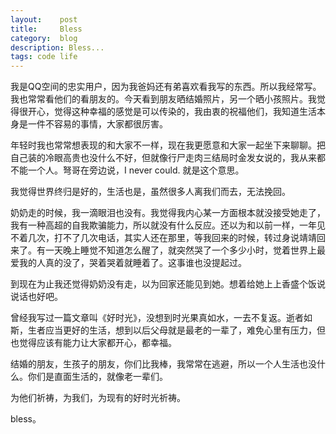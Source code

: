 ```yaml
---
layout:    post
title:     Bless
category:  blog
description: Bless...
tags: code life
---
```

我是QQ空间的忠实用户，因为我爸妈还有弟喜欢看我写的东西。所以我经常写。我也常常看他们的看朋友的。今天看到朋友晒结婚照片，另一个晒小孩照片。我觉得很开心，觉得这种幸福的感觉是可以传染的，我由衷的祝福他们，我知道生活本身是一件不容易的事情，大家都很厉害。

年轻时我也常常想表现的和大家不一样，现在我更愿意和大家一起坐下来聊聊。把自己装的冷眼高贵也没什么不好，但就像行尸走肉三结局时金发女说的，我从来都不能一个人。弩哥在旁边说，I never could. 就是这个意思。

我觉得世界终归是好的，生活也是，虽然很多人离我们而去，无法挽回。

奶奶走的时候，我一滴眼泪也没有。我觉得我内心某一方面根本就没接受她走了，我有一种高超的自我欺骗能力，所以就没有什么反应。还以为和以前一样，一年见不着几次，打不了几次电话，其实人还在那里，等我回来的时候，转过身说靖靖回来了。有一天晚上睡觉不知道怎么醒了，就突然哭了一个多少小时，觉着世界上最爱我的人真的没了，哭着哭着就睡着了。这事谁也没提起过。

到现在为止我还觉得奶奶没有走，以为回家还能见到她。想着给她上上香盛个饭说说话也好吧。

曾经我写过一篇文章叫《好时光》，没想到时光果真如水，一去不复返。逝者如斯，生者应当更好的生活，想到以后父母就是最老的一辈了，难免心里有压力，但也觉得应该有能力让大家都开心，都幸福。

结婚的朋友，生孩子的朋友，你们比我棒，我常常在逃避，所以一个人生活也没什么。你们是直面生活的，就像老一辈们。

为他们祈祷，为我们，为现有的好时光祈祷。

bless。
